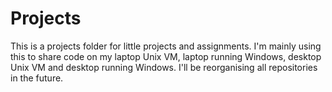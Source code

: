 # Projects
This is a projects folder for little projects and assignments. I'm mainly using this to share code on my laptop Unix VM, laptop running Windows, desktop Unix VM and desktop running Windows. I'll be reorganising all repositories in the future.
